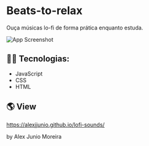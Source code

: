 # Beats-to-relax

Ouça músicas lo-fi de forma prática enquanto estuda.


![App Screenshot](https://github.com/AlexJjunio/lofi-sounds/blob/main/preview.gif)



## 👨‍💻 Tecnologias:

- JavaScript
- CSS
- HTML

## 🌎 View
https://alexjjunio.github.io/lofi-sounds/

by Alex Junio Moreira

